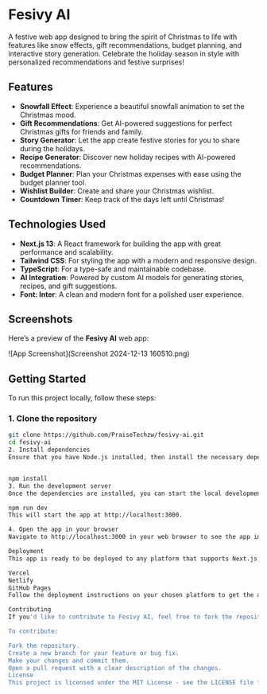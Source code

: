 # Fesivy AI

A festive web app designed to bring the spirit of Christmas to life with features like snow effects, gift recommendations, budget planning, and interactive story generation. Celebrate the holiday season in style with personalized recommendations and festive surprises!

## Features

- **Snowfall Effect**: Experience a beautiful snowfall animation to set the Christmas mood.
- **Gift Recommendations**: Get AI-powered suggestions for perfect Christmas gifts for friends and family.
- **Story Generator**: Let the app create festive stories for you to share during the holidays.
- **Recipe Generator**: Discover new holiday recipes with AI-powered recommendations.
- **Budget Planner**: Plan your Christmas expenses with ease using the budget planner tool.
- **Wishlist Builder**: Create and share your Christmas wishlist.
- **Countdown Timer**: Keep track of the days left until Christmas!

## Technologies Used

- **Next.js 13**: A React framework for building the app with great performance and scalability.
- **Tailwind CSS**: For styling the app with a modern and responsive design.
- **TypeScript**: For a type-safe and maintainable codebase.
- **AI Integration**: Powered by custom AI models for generating stories, recipes, and gift suggestions.
- **Font: Inter**: A clean and modern font for a polished user experience.

## Screenshots

Here’s a preview of the **Fesivy AI** web app:

![App Screenshot](Screenshot 2024-12-13 160510.png)

## Getting Started

To run this project locally, follow these steps:

### 1. Clone the repository

```bash
git clone https://github.com/PraiseTechzw/fesivy-ai.git
cd fesivy-ai
2. Install dependencies
Ensure that you have Node.js installed, then install the necessary dependencies using npm or yarn.


npm install
3. Run the development server
Once the dependencies are installed, you can start the local development server:

npm run dev
This will start the app at http://localhost:3000.

4. Open the app in your browser
Navigate to http://localhost:3000 in your web browser to see the app in action.

Deployment
This app is ready to be deployed to any platform that supports Next.js, such as:

Vercel
Netlify
GitHub Pages
Follow the deployment instructions on your chosen platform to get the app live.

Contributing
If you'd like to contribute to Fesivy AI, feel free to fork the repository and submit pull requests! We welcome improvements, bug fixes, and new feature suggestions.

To contribute:

Fork the repository.
Create a new branch for your feature or bug fix.
Make your changes and commit them.
Open a pull request with a clear description of the changes.
License
This project is licensed under the MIT License - see the LICENSE file for details.
